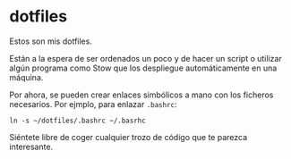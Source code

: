 # dotfiles

Estos son mis dotfiles.

Están a la espera de ser ordenados un poco y de hacer un script o utilizar algún programa como Stow que los despliegue automáticamente en una máquina.

Por ahora, se pueden crear enlaces simbólicos a mano con los ficheros necesarios. Por ejmplo, para enlazar `.bashrc`:
```
ln -s ~/dotfiles/.bashrc ~/.basrhc
```

Siéntete libre de coger cualquier trozo de código que te parezca interesante.

